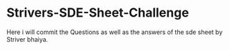 # Strivers-SDE-Sheet-Challenge
Here i will commit the Questions as well as the answers of the sde sheet by Striver bhaiya.
